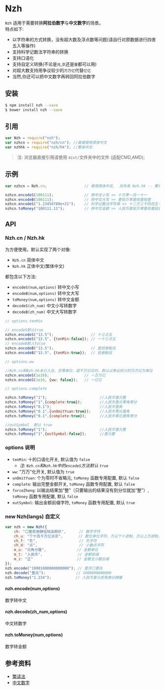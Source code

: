 # Nzh

`Nzh` 适用于需要转换**阿拉伯数字**与**中文数字**的场景。  
特点如下:  
 - 以字符串的方式转换，没有超大数及浮点数等问题(请自行对原数据进行四舍五入等操作)
 - 支持科学记数法字符串的转换
 - 支持口语化
 - 支持自定义转换(不论是`兆`,`京`还是`厘`都可以用)
 - 对超大数支持用争议较少的`万万亿`代替`亿亿`
 - 当然,你还可以把中文数字再转回阿拉伯数字

## 安装

```sh
$ npm install nzh --save
$ bower install nzh --save
```

## 引用

```javascript
var Nzh = require("nzh");
var nzhcn = require("nzh/cn"); //直接使用简体中文
var nzhhk = require("nzh/hk"); //繁体中文
```
> 注: 浏览器直接引用请使用 `dist/`文件夹中的文件 (适配CMD,AMD);

## 示例

```javascript
var nzhcn = Nzh.cn;                 // 使用简体中文,  另外有 Nzh.hk -- 繁体中文

nzhcn.encodeS(100111);              // 转中文小写 >> 十万零一百一十一
nzhcn.encodeB(100111);              // 转中文大写 >> 壹拾万零壹佰壹拾壹
nzhcn.encodeS("1.23456789e+21");    // 科学记数法字符串 >> 十二万三千四百五十六万万七千八百九十万亿
nzhcn.toMoney("100111.11");         // 转中文金额 >> 人民币壹拾万零壹佰壹拾壹元壹角壹分
```

## API

### Nzh.cn / Nzh.hk

为方便使用，默认实现了两个对像: 

 - `Nzh.cn` 简体中文
 - `Nzh.hk` 正体中文(繁体中文)

都包含以下方法:

 - `encodeS(num,options)` 转中文小写
 - `encodeB(num,options)` 转中文大写
 - `toMoney(num,options)` 转中文金额
 - `decodeS(zh_num)` 中文小写转数字
 - `decodeB(zh_num)` 中文大写转数字
 
```javascript
// options.tenMin

// encodeS默认true
nzhcn.encodeS("13.5");                 // 十三点五
nzhcn.encodeS("13.5", {tenMin:false}); // 一十三点五
// encodeB默人false
nzhcn.encodeB("13.5");                 // 壹拾叁點伍
nzhcn.encodeB("13.5", {tenMin:true});  // 拾叁點伍

// options.ww

//Nzh.cn和Nzh.hk未引入兆、京等单位，超千万亿位时，默认以争议较少的万万亿为单位
nzhcn.encodeS(1e16);                // 一万万亿
nzhcn.encodeS(1e16, {ww: false});   // 一亿亿

// options.complete

nzhcn.toMoney("1");                        //人民币壹元整
nzhcn.toMoney("1",{complete:true});        //人民币壹元零角零分
nzhcn.toMoney("0.1");                      //人民币壹角
nzhcn.toMoney("0.1",{unOmitYuan:true});    //人民币零元壹角
nzhcn.toMoney("0.1",{complete:true});      //人民币零元壹角零分

//outSymbol  默认 true
nzhcn.toMoney("1");                        //人民币壹元整
nzhcn.toMoney("1",{outSymbol:false});      //壹元整
```
### options 说明
 - `tenMin`: 十的口语化开关, 默认值为 `false`
    - *注: `Nzh.cn`和`Nzh.hk`中的`encodeS`方法默认 `true`*
 - `ww`: "万万"化开关, 默认值为 `true`
 - `unOmitYuan`: 个为零时不省略元, `toMoney` 函数专用配置, 默认 `false` 
 - `complete`: 输出完整金额开关, `toMoney` 函数专用配置, 默认 `false` 
 - `forceZheng`: 以输出结果加“整”（只要输出的结果没有到分位就加“整”）, `toMoney` 函数专用配置, 默认 `false` 
 - `outSymbol`: 输出金额前缀字符, `toMoney` 函数专用配置, 默认 `true` 

### new Nzh(langs) 自定义

```javascript
var nzh = new Nzh({
    ch: "〇壹贰叁肆伍陆柒捌玖",      // 数字字符
    ch_u: "个十百千万亿兆京",       // 数位单位字符，万以下十进制，万以上万进制，个位不能省略
    ch_f: "负",                   // 负字符
    ch_d: "点",                   // 小数点字符
    m_u: "元角分厘",              // 金额单位
    m_t: "人民币",                // 金额前缀
    m_z: "正"                    // 金额无小数后缀
});
nzh.encode("10001000000000000"); // 壹京〇壹兆
nzh.decode("壹兆");              // 1000000000000
nzh.toMoney("1.234");           // 人民币壹元贰角叁分肆厘
```

#### nzh.encode(num,options)
数字转中文

#### nzh.decode(zh_num,options)
中文转数字

#### nzh.toMoney(num,options)
数字转金额

## 参考资料
- [繁读法](https://baike.baidu.com/item/%E7%B9%81%E8%AF%BB%E6%B3%95)
- [中文数字](https://baike.baidu.com/item/%E4%B8%AD%E6%96%87%E6%95%B0%E5%AD%97)
